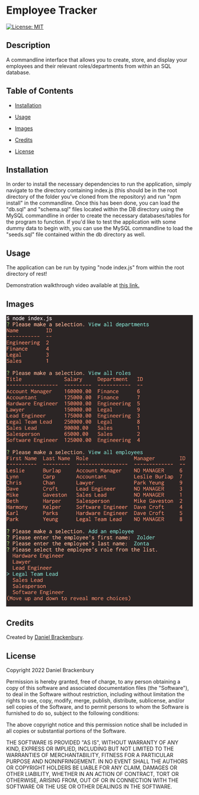 
# Employee Tracker
[![License: MIT](https://img.shields.io/badge/License-MIT-yellow.svg)](https://opensource.org/licenses/MIT)

## Description

A commandline interface that allows you to create, store, and display your employees and their relevant roles/departments from within an SQL database.

## Table of Contents
- [Installation](#installation)
- [Usage](#usage)
- [Images](#images)

- [Credits](#credits)



- [License](#license)


## Installation

In order to install the necessary dependencies to run the application, simply navigate to the directory containing index.js (this should be in the root directory of the folder you've cloned from the repository) and run "npm install" in the commandline. Once this has been done, you can load the "db.sql" and "schema.sql" files located within the DB directory using the MySQL commandline in order to create the necessary databases/tables for the program to function. If you'd like to test the application with some dummy data to begin with, you can use the MySQL commandline to load the "seeds.sql" file contained within the db directory as well.


## Usage

The application can be run by typing "node index.js" from within the root directory of rest!

Demonstration walkthrough video available at [this link.](https://www.youtube.com/watch?v=f3TeA_6g-k4)


## Images


![A preview of the application running in the commandline.](./assets/images/preview.jpg)






## Credits

Created by [Daniel Brackenbury](https://github.com/helpvisa).








## License

Copyright 2022 Daniel Brackenbury

Permission is hereby granted, free of charge, to any person obtaining a copy of this software and associated documentation files (the "Software"), to deal in the Software without restriction, including without limitation the rights to use, copy, modify, merge, publish, distribute, sublicense, and/or sell copies of the Software, and to permit persons to whom the Software is furnished to do so, subject to the following conditions:

The above copyright notice and this permission notice shall be included in all copies or substantial portions of the Software.

THE SOFTWARE IS PROVIDED "AS IS", WITHOUT WARRANTY OF ANY KIND, EXPRESS OR IMPLIED, INCLUDING BUT NOT LIMITED TO THE WARRANTIES OF MERCHANTABILITY, FITNESS FOR A PARTICULAR PURPOSE AND NONINFRINGEMENT. IN NO EVENT SHALL THE AUTHORS OR COPYRIGHT HOLDERS BE LIABLE FOR ANY CLAIM, DAMAGES OR OTHER LIABILITY, WHETHER IN AN ACTION OF CONTRACT, TORT OR OTHERWISE, ARISING FROM, OUT OF OR IN CONNECTION WITH THE SOFTWARE OR THE USE OR OTHER DEALINGS IN THE SOFTWARE.
